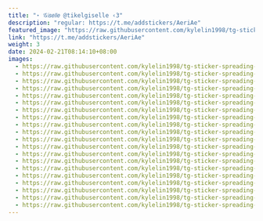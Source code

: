 ```yaml
---
title: "⋆ 𝒢𝘪𝘴𝘦𝘭𝘭𝘦 @tikelgiselle ‹3"
description: "regular: https://t.me/addstickers/AeriAe"
featured_image: "https://raw.githubusercontent.com/kylelin1998/tg-sticker-spreading-worldwide-images/main/img/24f84336-f081-492b-b6de-38d00462c6df.jpg"
link: "https://t.me/addstickers/AeriAe"
weight: 3
date: 2024-02-21T08:14:10+08:00
images:
  - https://raw.githubusercontent.com/kylelin1998/tg-sticker-spreading-worldwide-images/main/img/24f84336-f081-492b-b6de-38d00462c6df.jpg
  - https://raw.githubusercontent.com/kylelin1998/tg-sticker-spreading-worldwide-images/main/img/f2f06218-94d5-4d16-9aed-4ef4a7ccd330.jpg
  - https://raw.githubusercontent.com/kylelin1998/tg-sticker-spreading-worldwide-images/main/img/6be7fb92-060f-4597-8202-51baefd21192.jpg
  - https://raw.githubusercontent.com/kylelin1998/tg-sticker-spreading-worldwide-images/main/img/f6c4a5a9-092e-4c2f-a112-8b14f0b63c97.jpg
  - https://raw.githubusercontent.com/kylelin1998/tg-sticker-spreading-worldwide-images/main/img/81ce49ed-8532-4f38-94b8-c353204c4bc6.jpg
  - https://raw.githubusercontent.com/kylelin1998/tg-sticker-spreading-worldwide-images/main/img/fd976b91-1e7d-40d6-b539-e21c29ca8cc0.jpg
  - https://raw.githubusercontent.com/kylelin1998/tg-sticker-spreading-worldwide-images/main/img/11de6a93-44e0-4382-8e80-7d43bd7c0218.jpg
  - https://raw.githubusercontent.com/kylelin1998/tg-sticker-spreading-worldwide-images/main/img/a6a00a94-9298-4082-bd95-a731945d3978.jpg
  - https://raw.githubusercontent.com/kylelin1998/tg-sticker-spreading-worldwide-images/main/img/fd651fde-2efb-48a0-80c8-c945ac3b8b50.jpg
  - https://raw.githubusercontent.com/kylelin1998/tg-sticker-spreading-worldwide-images/main/img/5464c7b1-c094-4046-956f-00ccd5270ed6.jpg
  - https://raw.githubusercontent.com/kylelin1998/tg-sticker-spreading-worldwide-images/main/img/6e0cc8ac-de7e-4adc-96f7-55db97a8abd4.jpg
  - https://raw.githubusercontent.com/kylelin1998/tg-sticker-spreading-worldwide-images/main/img/58511690-5cfc-4bd9-aafb-3c905e6d3bf9.jpg
  - https://raw.githubusercontent.com/kylelin1998/tg-sticker-spreading-worldwide-images/main/img/f53b9ce6-d7de-46d2-a8f5-3321ba681322.jpg
  - https://raw.githubusercontent.com/kylelin1998/tg-sticker-spreading-worldwide-images/main/img/676284f4-ab47-40ae-addf-cfb4627d2817.jpg
  - https://raw.githubusercontent.com/kylelin1998/tg-sticker-spreading-worldwide-images/main/img/7d8bc0b3-e022-4fcb-a266-dacb016a1c54.jpg
  - https://raw.githubusercontent.com/kylelin1998/tg-sticker-spreading-worldwide-images/main/img/b8901ae4-a8bc-4e6e-8fd1-501c8ac02b22.jpg
  - https://raw.githubusercontent.com/kylelin1998/tg-sticker-spreading-worldwide-images/main/img/d3cb350f-8db3-490d-87a2-ee0477bbdfc0.jpg
  - https://raw.githubusercontent.com/kylelin1998/tg-sticker-spreading-worldwide-images/main/img/5cfc1d9b-897f-4fad-8ba9-7d0528a4429f.jpg
  - https://raw.githubusercontent.com/kylelin1998/tg-sticker-spreading-worldwide-images/main/img/ec870070-70ca-4adf-8127-3d27305a9af1.jpg
  - https://raw.githubusercontent.com/kylelin1998/tg-sticker-spreading-worldwide-images/main/img/30312524-14ba-4d97-b1be-21bf6fac32b3.jpg
---
```

